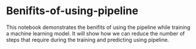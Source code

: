 # Benifits-of-using-pipeline
This notebook demonstrates the benifits of using the pipeline while training a machine learning model.
It will show how we can reduce the number of steps that require during the training and predicting using pipeline. 
